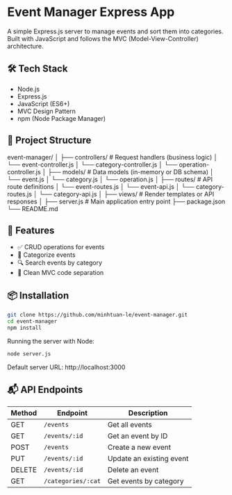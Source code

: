 # Event Manager Express App

A simple Express.js server to manage events and sort them into categories. Built with JavaScript and follows the MVC (Model-View-Controller) architecture.

## 🛠 Tech Stack

- Node.js
- Express.js
- JavaScript (ES6+)
- MVC Design Pattern
- npm (Node Package Manager)

## 📁 Project Structure

event-manager/
│
├── controllers/ # Request handlers (business logic)
│ └── event-controller.js
│ └── category-controller.js
│ └── operation-controller.js
│
├── models/ # Data models (in-memory or DB schema)
│ └── event.js
│ └── category.js
│ └── operation.js
│
├── routes/ # API route definitions
│ └── event-routes.js
│ └── event-api.js
│ └── category-routes.js
│ └── category-api.js
│
├── views/ #  Render templates or API responses
│
├── server.js # Main application entry point
├── package.json
└── README.md


## 🚀 Features

- ✅ CRUD operations for events
- 📂 Categorize events
- 🔍 Search events by category
- 🧱 Clean MVC code separation


## 📦 Installation

```bash
git clone https://github.com/minhtuan-le/event-manager.git
cd event-manager
npm install
```

Running the server with Node:
```bash
node server.js
```
Default server URL: http://localhost:3000

## 📬 API Endpoints

| Method | Endpoint           | Description              |
| ------ | ------------------ | ------------------------ |
| GET    | `/events`          | Get all events           |
| GET    | `/events/:id`      | Get an event by ID       |
| POST   | `/events`          | Create a new event       |
| PUT    | `/events/:id`      | Update an existing event |
| DELETE | `/events/:id`      | Delete an event          |
| GET    | `/categories/:cat` | Get events by category   |

